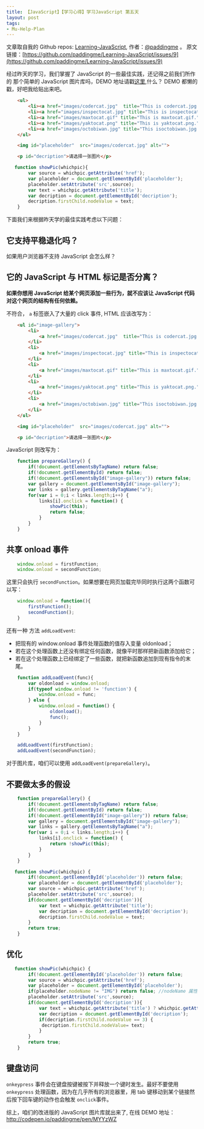 ```yaml
---
title: 【JavaScript】【学习心得】学习JavaScript 第五天
layout: post
tags:
- Mu-Help-Plan
---
```



 文章取自我的 Github  repos: [Learning-JavaScript](https://github.com/paddingme/Learning-JavaScript), 作者：[@paddingme](http://padding.me/about.html) 。
原文链接：[https://github.com/paddingme/Learning-JavaScript/issues/9](https://github.com/paddingme/Learning-JavaScript/issues/9)



经过昨天的学习，我们掌握了 JavaScript 的一些最佳实践，还记得之前我们所作的
那个简单的 JavaScript 图片库吗，DEMO 地址请戳[这里](http://codepen.io/paddingme/pen/qCuDo),什么？ DEMO 都懒的戳，好吧我给贴出来吧。

```html
    <ul>
        <li><a href="images/codercat.jpg"  title="This is codercat.jpg." onclick="showPic(this);return false;">codercat</a></li>
        <li><a href="images/inspectocat.jpg" title="This is inspectocat.jpg." onclick="showPic(this);return false;">inspectocat</a></li>
        <li><a href="images/maxtocat.gif" title="This is maxtocat.gif." onclick="showPic(this);return false;">maxtocat</a></li>
        <li><a href="images/yaktocat.png" title="This is yaktocat.png." onclick="showPic(this);return false;">yaktocat</a></li>
        <li><a href="images/octobiwan.jpg" title="This isoctobiwan.jpg." onclick="showPic(this);return false;">octobiwan</a></li>
    </ul>

    <img id="placeholder"  src="images/codercat.jpg" alt="">

    <p id="decription">请选择一张图片</p>
```


```javascript
   function showPic(whichpic){
        var source = whichpic.getAttribute('href');
        var placeholder = document.getElementById('placeholder');
        placeholder.setAttribute('src',source);
        var text = whichpic.getAttribute('title');
        var decription = document.getElementById('decription');
        decription.firstChild.nodeValue = text;
    }
```

下面我们来根据昨天学的最佳实践考虑以下问题：

## 它支持平稳退化吗？
如果用户浏览器不支持 JavaScript 会怎么样？

## 它的 JavaScript 与 HTML 标记是否分离？

**如果你想用 JavaScript 给某个网页添加一些行为，就不应该让  JavaScript 代码对这个网页的结构有任何依赖。**

不符合， `a` 标签嵌入了大量的 click 事件, HTML 应该改写为：

```html
    <ul id="image-gallery">
        <li>
            <a href="images/codercat.jpg"  title="This is codercat.jpg.">codercat</a>
        </li>
        <li>
            <a href="images/inspectocat.jpg" title="This is inspectocat.jpg.">inspectocat</a>
        </li>
        <li>
            <a href="images/maxtocat.gif" title="This is maxtocat.gif."maxtocat</a>
        </li>
        <li>
            <a href="images/yaktocat.png" title="This is yaktocat.png.">yaktocat</a>
        </li>
        <li>
            <a href="images/octobiwan.jpg" title="This isoctobiwan.jpg.">octobiwan</a>
        </li>
    </ul>

    <img id="placeholder"  src="images/codercat.jpg" alt="">

    <p id="decription">请选择一张图片</p>
```

JavaScript 则改写为：

```javascript
    function prepareGallery() {
        if(!document.getElementsByTagName) return false;
        if(!document.getElementById) return false;
        if(!document.getElementsById("image-gallery")) return false;
        var gallery = document.getElementsById("image-gallery");
        var links = gallery.getElementsByTagName("a");
        for(var i = 0;i < links.length;i++) {
            links[i].onclick = function() {
                showPic(this);
                return false;
            }
        }
    }
```

## 共享 onload 事件

```javascript
    window.onload = firstFunction;
    window.onload = secondFunction;
```

这里只会执行 `secondFunction`。如果想要在网页加载完毕同时执行这两个函数可以写：

```javascript
    window.onload = function(){
        firstFunction();
        secondFunction();
    }
```

还有一种 方法 `addLoadEvent`:
- 把现有的 window.onload 事件处理函数的值存入变量 oldonload；
- 若在这个处理函数上还没有绑定任何函数，就像平时那样把新函数添加给它；
- 若在这个处理函数上已经绑定了一些函数，就把新函数追加到现有指令的末尾。

```javascript
    function addLoadEvent(func){
        var oldonload = window.onload;
        if(typeof window.onload != 'function') {
            window.onload = func;
        } else {
            window.onload = function() {
                oldonload();
                func();
            }
        }
    }
```

```javascript
    addLoadEvent(firstFunction);
    addLoadEvent(secondFunction);
```


对于图片库，咱们可以使用 `addLoadEvent(prepareGallery)`。

## 不要做太多的假设

```javascript
    function prepareGallery() {
        if(!document.getElementsByTagName) return false;
        if(!document.getElementById) return false;
        if(!document.getElementById("image-gallery")) return false;
        var gallery = document.getElementsById("image-gallery");
        var links = gallery.getElementsByTagName("a");
        for(var i = 0;i < links.length;i++) {
            links[i].onclick = function() {
                return !showPic(this);
            }
        }
    }
```


```javascript
   function showPic(whichpic) {
        if(!document.getElementById('placeholder')) return false;
        var placeholder = document.getElementById('placeholder');
        var source = whichpic.getAttribute('href');
        placeholder.setAttribute('src',source);
        if(document.getElementById('decription')){
            var text = whichpic.getAttribute('title');
            var decription = document.getElementById('decription');
            decription.firstChild.nodeValue = text;
        }
        return true;
    }
```


## 优化
```javascript
   function showPic(whichpic) {
        if(!document.getElementById('placeholder')) return false;
        var source = whichpic.getAttribute('href');
        var placeholder = document.getElementById('placeholder');
        if(placeholder.nodeName != "IMG") return false; //nodeName 属性总返回大写字母的值
        placeholder.setAttribute('src',source);
        if(document.getElementById('decription')){
            var text = whichpic.getAttribute('title') ? whichpic.getAttribute('title') : "";
            var decription = document.getElementById('decription');
            if(decription.firstChild.nodeValue == 3) {
             decription.firstChild.nodeValue= text;
            }
        }
        return true;
    }
```

## 键盘访问

`onkeypress` 事件会在键盘按键被按下并释放一个键时发生。最好不要使用 `onkeypress` 处理函数，因为在几乎所有的浏览器里，用 tab 键移动到某个链接然后按下回车键的动作也会触发 `onclick`事件。

综上，咱们的改进版的 JavaScript 图片库就出来了, 在线 DEMO 地址：http://codepen.io/paddingme/pen/MYYzWZ